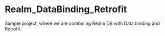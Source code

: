 # Realm_DataBinding_Retrofit

Sample project, where we are combining Realm DB with Data binding and Retrofit.
